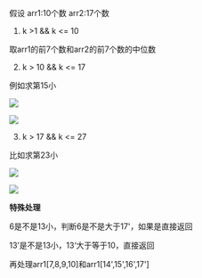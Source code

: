 假设
arr1:10个数
arr2:17个数

1) k >1 && k <= 10

取arr1的前7个数和arr2的前7个数的中位数

2) k > 10 && k <= 17

例如求第15小

![](https://pic.zaqbest.com/i/2022/04/30/626cbbef023b3.jpg)

![](https://pic.zaqbest.com/i/2022/04/30/626cbbee2258c.jpg)

3) k > 17 && k <= 27

比如求第23小

![](https://pic.zaqbest.com/i/2022/04/30/626cbbefe38bd.jpg)

![](https://pic.zaqbest.com/i/2022/04/30/626cbbf0d1053.jpg)

**特殊处理**

6是不是13小，判断6是不是大于17'，如果是直接返回

13’是不是13小，13‘大于等于10，直接返回

再处理arr1[7,8,9,10]和arr1[14',15',16',17']